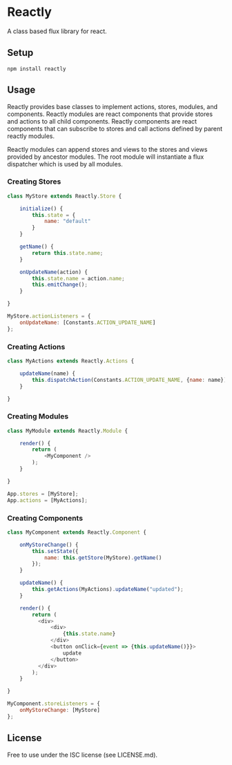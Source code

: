 # Reactly
A class based flux library for react.

## Setup
`npm install reactly`

## Usage
Reactly provides base classes to implement actions, stores, modules, and components. Reactly modules are react components that provide stores and actions to all child components. Reactly components are react components that can subscribe to stores and call actions defined by parent reactly modules.

Reactly modules can append stores and views to the stores and views provided by ancestor modules. The root module will instantiate a flux dispatcher which is used by all modules.

### Creating Stores
```javascript
class MyStore extends Reactly.Store {

    initialize() {
        this.state = {
            name: "default"
        }
    }

    getName() {
        return this.state.name;
    }

    onUpdateName(action) {
        this.state.name = action.name;
        this.emitChange();
    }

}

MyStore.actionListeners = {
    onUpdateName: [Constants.ACTION_UPDATE_NAME]
};
```

### Creating Actions
```javascript
class MyActions extends Reactly.Actions {

    updateName(name) {
        this.dispatchAction(Constants.ACTION_UPDATE_NAME, {name: name});
    }

}
```

### Creating Modules
```javascript
class MyModule extends Reactly.Module {

    render() {
        return (
            <MyComponent />
        );
    }

}

App.stores = [MyStore];
App.actions = [MyActions];
```

### Creating Components
```javascript
class MyComponent extends Reactly.Component {

    onMyStoreChange() {
        this.setState({
            name: this.getStore(MyStore).getName()
        });
    }

    updateName() {
        this.getActions(MyActions).updateName("updated");
    }

    render() {
        return (
          <div>
              <div>
                  {this.state.name}
              </div>
              <button onClick={event => {this.updateName()}}>
                  update
              </button>
          </div>
        );
    }

}

MyComponent.storeListeners = {
    onMyStoreChange: [MyStore]
};
```

## License
Free to use under the ISC license (see LICENSE.md).
